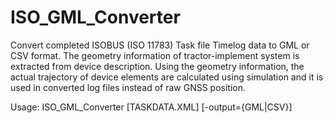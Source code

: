 # ISO_GML_Converter
Convert completed ISOBUS (ISO 11783) Task file Timelog data to GML or CSV format.
The geometry information of tractor-implement system is extracted from device description. Using the geometry information, the actual trajectory of device elements are calculated using simulation and it is used in converted log files instead of raw GNSS position.


Usage:
ISO_GML_Converter [TASKDATA.XML] [-output={GML|CSV}]

